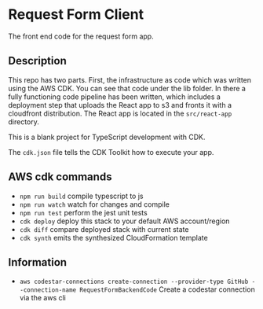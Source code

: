 # Request Form Client
The front end code for the request form app.

## Description
This repo has two parts. First, the infrastructure as code which was written using the AWS CDK. You can see that code under the lib folder. In there a fully functioning code pipeline has been written, which includes a deployment step that uploads the React app to s3 and fronts it with a cloudfront distribution. The React app is located in the `src/react-app` directory.

This is a blank project for TypeScript development with CDK.

The `cdk.json` file tells the CDK Toolkit how to execute your app.

## AWS cdk commands

* `npm run build`   compile typescript to js
* `npm run watch`   watch for changes and compile
* `npm run test`    perform the jest unit tests
* `cdk deploy`      deploy this stack to your default AWS account/region
* `cdk diff`        compare deployed stack with current state
* `cdk synth`       emits the synthesized CloudFormation template

## Information
* `aws codestar-connections create-connection --provider-type GitHub --connection-name RequestFormBackendCode` Create a codestar connection via the aws cli
